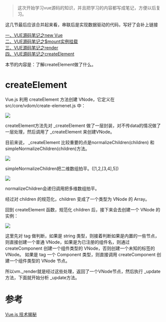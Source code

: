 >这次开始学习vue源码的知识，并且把学习的内容都写成笔记，方便以后复习。

<p>这几节最后应该合并起来看，串联后是实现数据驱动的代码，写好了会补上链接</p>

[一、VUE源码笔记之new Vue](https://github.com/zangyuechao100/blog/tree/master/vue%E6%BA%90%E7%A0%81%E5%88%86%E6%9E%90/3.%E6%95%B0%E6%8D%AE%E9%A9%B1%E5%8A%A8/1.new%20Vue)
<br>
[二、VUE源码笔记之$mount实例挂载](https://github.com/zangyuechao100/blog/tree/master/vue%E6%BA%90%E7%A0%81%E5%88%86%E6%9E%90/3.%E6%95%B0%E6%8D%AE%E9%A9%B1%E5%8A%A8/2.%24mount%E5%AE%9E%E4%BE%8B%E6%8C%82%E8%BD%BD)
<br>
[三、VUE源码笔记之render](https://github.com/zangyuechao100/blog/tree/master/vue%E6%BA%90%E7%A0%81%E5%88%86%E6%9E%90/3.%E6%95%B0%E6%8D%AE%E9%A9%B1%E5%8A%A8/3.render)
<br>
[四、VUE源码笔记之createElement]()

<p>本节的内容是：了解createElement做了什么。</p>

<h1>createElement</h1>

<p>Vue.js 利用 createElement 方法创建 VNode，它定义在 src/core/vdom/create-elemenet.js 中：</p>


![](https://user-gold-cdn.xitu.io/2019/7/3/16bb861a82c5c4ae?w=821&h=493&f=png&s=39550)


<p>createElement方法先对 _createElement 做了一层封装，对不传data的情况做了一层处理，然后调用了 _createElement 来创建VNode。</p>

<p>目前来说， _createElement 比较重要的点是normalizeChildren(children) 和 simpleNormalizeChildren(children)方法。</p>


![](https://user-gold-cdn.xitu.io/2019/7/3/16bb864afb6137f4?w=624&h=149&f=png&s=26039)


<p>simpleNormalizeChildren把二维数组拍平。([1,2,[3,4],5])</p>


![](https://user-gold-cdn.xitu.io/2019/7/3/16bb866ac445408c?w=708&h=223&f=png&s=31139)


<p>normalizeChildren会递归调用把多维数组拍平。</p>

<p>经过对 children 的规范化，children 变成了一个类型为 VNode 的 Array。</p>

<p>回到 createElement 函数，规范化 children 后，接下来会去创建一个 VNode 的实例：</p>


![](https://user-gold-cdn.xitu.io/2019/7/3/16bb86b87df4faab?w=1195&h=845&f=png&s=144398)


<p>这里先对 tag 做判断，如果是 string 类型，则接着判断如果是内置的一些节点，则直接创建一个普通 VNode，如果是为已注册的组件名，则通过 createComponent 创建一个组件类型的 VNode，否则创建一个未知的标签的 VNode。 如果是 tag 一个 Component 类型，则直接调用 createComponent 创建一个组件类型的 VNode 节点。</p>

<p>所以vm._render就是经过这些处理，返回了一个VNode节点，然后执行 _update 方法，下面就开始分析 _update方法。</p>

<h1>参考</h1>

[Vue.js 技术揭秘](https://ustbhuangyi.github.io/vue-analysis/prepare/)